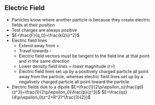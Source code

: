 ## Electric Field
- Particles know where another particle is because they create electric fields at their position
- Test charges are always positive
- $E=\frac{F}{q_0}=\frac{kQ}{r^2}$
- Electric field lines
	- Extend away from +
	- Travel towards -
	- Electric field vectors must be tangent to the field line at that point and in the same direction
	- Lower density field lines = lower magnitude (r>)
	- Electric field lines set up by a positively charged particle all point away from the particle, whereas electric field lines set up by a negatively charged particle all point toward the particle.
- Electric fields due to a dipole
	$E=\frac{1}{2\pi\epsilon_o}\frac{qd}{z^3}=\frac{1}{2\pi\epsilon_0}\frac{p}{z^3}$
	$E=\frac{qz}{4\pi\epsilon_0(z^2+R^2)^\frac{3}{2}}$
